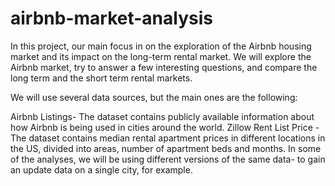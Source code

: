 # airbnb-market-analysis

In this project, our main focus in on the exploration of the Airbnb housing market and its impact on the long-term rental market. We will explore the Airbnb market, try to answer a few interesting questions, and compare the long term and the short term rental markets.

We will use several data sources, but the main ones are the following:

Airbnb Listings- The dataset contains publicly available information about how Airbnb is being used in cities around the world.
Zillow Rent List Price - The dataset contains median rental apartment prices in different locations in the US, divided into areas, number of apartment beds and months.
In some of the analyses, we will be using different versions of the same data- to gain an update data on a single city, for example.
